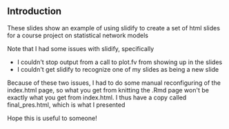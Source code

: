 Introduction
------------

These slides show an example of using slidify to create a set of html slides for a course project on statistical network models

Note that I had some issues with slidify, specifically
- I couldn't stop output from a call to plot.fv from showing up in the slides
- I couldn't get slidify to recognize one of my slides as being a new slide

Because of these two issues, I had to do some manual reconfiguring of the index.html page, so what you get from knitting the .Rmd page won't be exactly what
you get from index.html.  I thus have a copy called final_pres.html, which is what I presented

Hope this is useful to someone!
